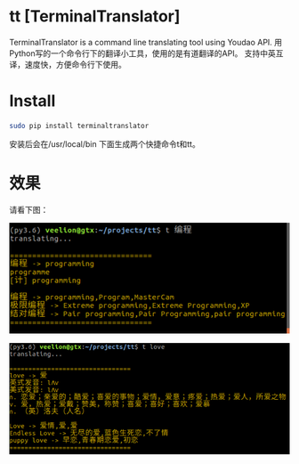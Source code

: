 # tt [TerminalTranslator]
TerminalTranslator is a command line translating tool using Youdao API.
用Python写的一个命令行下的翻译小工具，使用的是有道翻译的API。
支持中英互译，速度快，方便命令行下使用。

# Install

```bash
sudo pip install terminaltranslator
```
安装后会在/usr/local/bin 下面生成两个快捷命令t和tt。

# 效果

请看下图：

![zh2en](screenshot/zh2en.png)

![en2zh](screenshot/en2zh.png)

